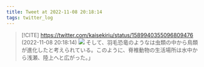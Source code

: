 ```yaml
---
title: Tweet at 2022-11-08 20:18:14
tags: twitter_log
---
```


> [!CITE] https://twitter.com/kaisekiriu/status/1589940355096809476 (2022-11-08 20:18:14)
> ![](https://twitter.com/kaisekiriu/status/1589940355096809476)
> そして、羽毛恐竜のようなは虫類の中から鳥類が進化したと考えられている。このように、脊椎動物の生活場所は水中から浅瀬、陸上へと広がった。」
